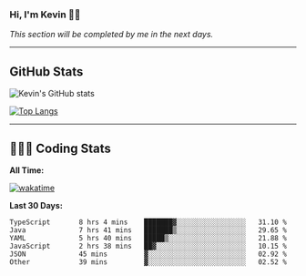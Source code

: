 ### Hi, I'm Kevin 👋🏻

_This section will be completed by me in the next days._


--- 
## GitHub Stats
![Kevin's GitHub stats](https://github-readme-stats.vercel.app/api?username=kevin-kraus&show_icons=true&theme=dark)

[![Top Langs](https://github-readme-stats.vercel.app/api/top-langs/?username=kevin-kraus&layout=compact&theme=dark)]()

---
## 🧑🏻‍💻 Coding Stats

**All Time:**

[![wakatime](https://wakatime.com/badge/user/2ee1869b-72a2-4c21-b5f7-e95432f5a1cf.svg?style=flat)](https://wakatime.com/@2ee1869b-72a2-4c21-b5f7-e95432f5a1cf)

**Last 30 Days:**

<!--START_SECTION:waka-->

```text
TypeScript       8 hrs 4 mins    ███████▓░░░░░░░░░░░░░░░░░   31.10 %
Java             7 hrs 41 mins   ███████▒░░░░░░░░░░░░░░░░░   29.65 %
YAML             5 hrs 40 mins   █████▒░░░░░░░░░░░░░░░░░░░   21.88 %
JavaScript       2 hrs 38 mins   ██▓░░░░░░░░░░░░░░░░░░░░░░   10.15 %
JSON             45 mins         ▓░░░░░░░░░░░░░░░░░░░░░░░░   02.92 %
Other            39 mins         ▓░░░░░░░░░░░░░░░░░░░░░░░░   02.52 %
```

<!--END_SECTION:waka-->
